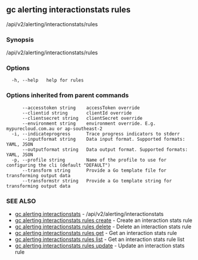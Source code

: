 ## gc alerting interactionstats rules

/api/v2/alerting/interactionstats/rules

### Synopsis

/api/v2/alerting/interactionstats/rules

### Options

```
  -h, --help   help for rules
```

### Options inherited from parent commands

```
      --accesstoken string    accessToken override
      --clientid string       clientId override
      --clientsecret string   clientSecret override
      --environment string    environment override. E.g. mypurecloud.com.au or ap-southeast-2
  -i, --indicateprogress      Trace progress indicators to stderr
      --inputformat string    Data input format. Supported formats: YAML, JSON
      --outputformat string   Data output format. Supported formats: YAML, JSON
  -p, --profile string        Name of the profile to use for configuring the cli (default "DEFAULT")
      --transform string      Provide a Go template file for transforming output data
      --transformstr string   Provide a Go template string for transforming output data
```

### SEE ALSO

* [gc alerting interactionstats](gc_alerting_interactionstats.html)	 - /api/v2/alerting/interactionstats
* [gc alerting interactionstats rules create](gc_alerting_interactionstats_rules_create.html)	 - Create an interaction stats rule
* [gc alerting interactionstats rules delete](gc_alerting_interactionstats_rules_delete.html)	 - Delete an interaction stats rule
* [gc alerting interactionstats rules get](gc_alerting_interactionstats_rules_get.html)	 - Get an interaction stats rule
* [gc alerting interactionstats rules list](gc_alerting_interactionstats_rules_list.html)	 - Get an interaction stats rule list
* [gc alerting interactionstats rules update](gc_alerting_interactionstats_rules_update.html)	 - Update an interaction stats rule


